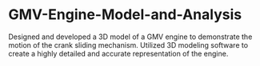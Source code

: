 # GMV-Engine-Model-and-Analysis
Designed and developed a 3D model of a GMV engine to demonstrate the motion of the crank sliding mechanism. Utilized 3D modeling software to create a highly detailed and accurate representation of the engine.
